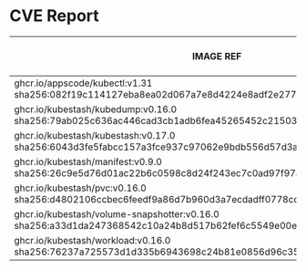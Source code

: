 # CVE Report
|                                                        IMAGE REF                                                        |      OS       | CRITICAL<BR>(OS, OTHER) | HIGH<BR>(OS, OTHER) | MEDIUM<BR>(OS, OTHER) | LOW<BR>(OS, OTHER) | UNKNOWN<BR>(OS, OTHER) |
|-------------------------------------------------------------------------------------------------------------------------|---------------|-------------------------|---------------------|-----------------------|--------------------|------------------------|
| ghcr.io/appscode/kubectl:v1.31<br>sha256:082f19c114127eba8ea02d067a7e8d4224e8adf2e27785cbe142e020351ccdac               |               | 0, 0                    | 0, 0                | 0, 2                  | 0, 0               | 0, 0                   |
| ghcr.io/kubestash/kubedump:v0.16.0<br>sha256:79ab025c636ac446cad3cb1adb6fea45265452c21503c8e1814ca30d22e02058           |               | 0, 1                    | 0, 1                | 0, 6                  | 0, 0               | 0, 0                   |
| ghcr.io/kubestash/kubestash:v0.17.0<br>sha256:6043d3fe5fabcc157a3fce937c97062e9bdb556d57d3af2f314aa07bba7d255e          | alpine 3.21.3 | 0, 1                    | 0, 1                | 0, 6                  | 0, 0               | 0, 0                   |
| ghcr.io/kubestash/manifest:v0.9.0<br>sha256:26c9e5d76d01ac22b6c0598c8d24f243ec7c0ad97f97abefcb73afaba27bffb1            |               | 0, 1                    | 0, 1                | 0, 6                  | 0, 0               | 0, 0                   |
| ghcr.io/kubestash/pvc:v0.16.0<br>sha256:d4802106ccbec6feedf9a86d7b960d3a7ecdadff0778ccc6dee2f359fe3bcc0c                |               | 0, 1                    | 0, 1                | 0, 6                  | 0, 0               | 0, 0                   |
| ghcr.io/kubestash/volume-snapshotter:v0.16.0<br>sha256:a33d1da247368542c10a24b8d517b62fef6c5549e00eb3bda44e64b43b4ea147 |               | 0, 0                    | 0, 0                | 0, 1                  | 0, 0               | 0, 0                   |
| ghcr.io/kubestash/workload:v0.16.0<br>sha256:76237a725573d1d335b6943698c24b81e0856d96c357de228b172e77a54a6124           |               | 0, 1                    | 0, 1                | 0, 6                  | 0, 0               | 0, 0                   |
